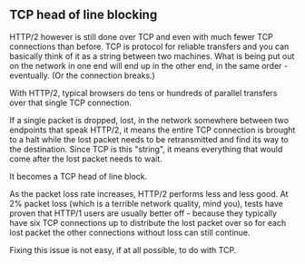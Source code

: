 ## TCP head of line blocking

HTTP/2 however is still done over TCP and even with much fewer TCP connections
than before. TCP is protocol for reliable transfers and you can basically
think of it as a string between two machines. What is being put out on the
network in one end will end up in the other end, in the same order -
eventually. (Or the connection breaks.)

With HTTP/2, typical browsers do tens or hundreds of parallel transfers over
that single TCP connection.

If a single packet is dropped, lost, in the network somewhere between two
endpoints that speak HTTP/2, it means the entire TCP connection is brought to
a halt while the lost packet needs to be retransmitted and find its way to the
destination. Since TCP is this "string", it means everything that would come
after the lost packet needs to wait.

It becomes a TCP head of line block.

As the packet loss rate increases, HTTP/2 performs less and less good. At 2%
packet loss (which is a terrible network quality, mind you), tests have proven
that HTTP/1 users are usually better off - because they typically have six TCP
connections up to distribute the lost packet over so for each lost packet the
other connections without loss can still continue.

Fixing this issue is not easy, if at all possible, to do with TCP.

